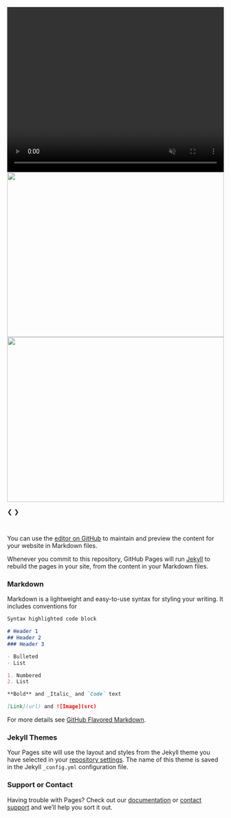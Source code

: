 <script src="{{ '/js/carousel.js?v=' | append: site.github.build_revision | relative_url }}"></script>
<!-- Slideshow container -->
<div class="slideshow-container">

  <!-- Full-width images with number and caption text -->

  <div class="mySlides fade">
    <video muted playsInLine src="{{ '/images/ColcordFast.mov' | relative_url }}" style="width:100%; object-fit: fill; height: calc(100vw * .4);"></video>
  </div>

  <div class="mySlides fade">
    <img src="{{ '/images/yellowrig.jpg?v=' | append: site.github.build_revision | relative_url }}" style="width:100%; height: calc(100vw * .4);">
  </div>

  <div class="mySlides fade">
    <img src="{{ '/images/Pump-Truck-1.png?v=' | append: site.github.build_revision | relative_url }}" style="width:100%; height: calc(100vw * .4);">
  </div>

  <!-- Next and previous buttons -->
  <a class="prev" onclick="goBack()">&#10094;</a>
  <a class="next" onclick="autoSlide()">&#10095;</a>

</div>
<br>

You can use the [editor on GitHub](https://github.com/jamess999888/SummersDrilling/edit/master/index.md) to maintain and preview the content for your website in Markdown files.

Whenever you commit to this repository, GitHub Pages will run [Jekyll](https://jekyllrb.com/) to rebuild the pages in your site, from the content in your Markdown files.

### Markdown

Markdown is a lightweight and easy-to-use syntax for styling your writing. It includes conventions for

```markdown
Syntax highlighted code block

# Header 1
## Header 2
### Header 3

- Bulleted
- List

1. Numbered
2. List

**Bold** and _Italic_ and `Code` text

[Link](url) and ![Image](src)
```

For more details see [GitHub Flavored Markdown](https://guides.github.com/features/mastering-markdown/).

### Jekyll Themes

Your Pages site will use the layout and styles from the Jekyll theme you have selected in your [repository settings](https://github.com/jamess999888/SummersDrilling/settings). The name of this theme is saved in the Jekyll `_config.yml` configuration file.

### Support or Contact

Having trouble with Pages? Check out our [documentation](https://help.github.com/categories/github-pages-basics/) or [contact support](https://github.com/contact) and we’ll help you sort it out.

